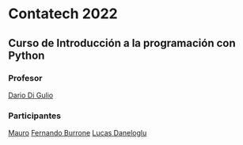 # Contatech 2022

## Curso de Introducción a la programación con Python

### Profesor
[Dario Di Gulio](https://github.com/DarioDiGulio)

### Participantes
[Mauro](https://github.com/MauroCasti)
[Fernando Burrone](https://github.com/ferburrone)
[Lucas Daneloglu](https://github.com/lucasdaneloglu)

